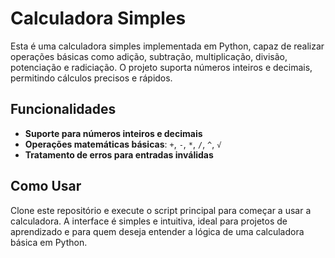 # Calculadora Simples

Esta é uma calculadora simples implementada em Python, capaz de realizar operações básicas como adição, subtração, multiplicação, divisão, potenciação e radiciação. O projeto suporta números inteiros e decimais, permitindo cálculos precisos e rápidos.

## Funcionalidades

- **Suporte para números inteiros e decimais**
- **Operações matemáticas básicas**: `+`, `-`, `*`, `/`, `^`, `√`
- **Tratamento de erros para entradas inválidas**

## Como Usar

Clone este repositório e execute o script principal para começar a usar a calculadora. A interface é simples e intuitiva, ideal para projetos de aprendizado e para quem deseja entender a lógica de uma calculadora básica em Python.
